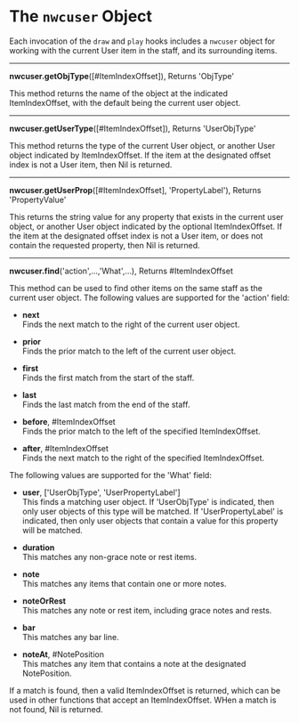 # The `nwcuser` Object

Each invocation of the `draw` and `play` hooks includes a `nwcuser` object for working with the current User item in the staff, and its surrounding items.


---------------------------------
**nwcuser.getObjType**([#ItemIndexOffset]), Returns 'ObjType'

This method returns the name of the object at the indicated ItemIndexOffset, with the default being the current user object.


---------------------------------
**nwcuser.getUserType**([#ItemIndexOffset]), Returns 'UserObjType'

This method returns the type of the current User object, or another User object indicated by ItemIndexOffset. If the item at the designated offset index is not a User item, then Nil is returned.


---------------------------------
**nwcuser.getUserProp**([#ItemIndexOffset], 'PropertyLabel'), Returns 'PropertyValue'

This returns the string value for any property that exists in the current user object, or another User object indicated by the optional ItemIndexOffset. If the item at the designated offset index is not a User item, or does not contain the requested property, then Nil is returned.


---------------------------------
**nwcuser.find**('action',...,'What',...), Returns #ItemIndexOffset

This method can be used to find other items on the same staff as the current user object. The following values are supported for the 'action' field:

 - **next**
   <br>Finds the next match to the right of the current user object.
   
 - **prior**
   <br>Finds the prior match to the left of the current user object.
   
 - **first**
   <br>Finds the first match from the start of the staff.
   
 - **last**
   <br>Finds the last match from the end of the staff.
   
 - **before**, #ItemIndexOffset
   <br>Finds the prior match to the left of the specified ItemIndexOffset.

 - **after**, #ItemIndexOffset
   <br>Finds the next match to the right of the specified ItemIndexOffset.

The following values are supported for the 'What' field:

 - **user**, ['UserObjType', 'UserPropertyLabel']
   <br>This finds a matching user object. If 'UserObjType' is indicated, then only user objects of this type will be matched. If 'UserPropertyLabel' is indicated, then only user objects that contain a value for this property will be matched.
   
 - **duration**
   <br>This matches any non-grace note or rest items.
   
 - **note**
   <br>This matches any items that contain one or more notes.
   
 - **noteOrRest**
   <br>This matches any note or rest item, including grace notes and rests.
   
 - **bar**
   <br>This matches any bar line.
   
 - **noteAt**, #NotePosition
   <br>This matches any item that contains a note at the designated NotePosition.

If a match is found, then a valid ItemIndexOffset is returned, which can be used in other functions that accept an ItemIndexOffset. WHen a match is not found, Nil is returned.

